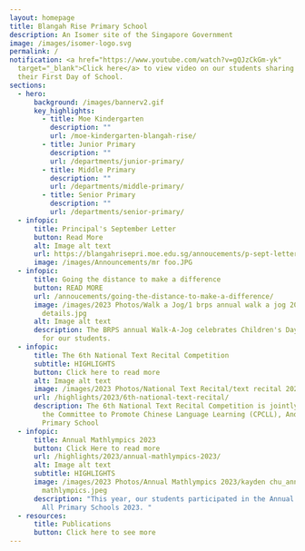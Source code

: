 ```yaml
---
layout: homepage
title: Blangah Rise Primary School
description: An Isomer site of the Singapore Government
image: /images/isomer-logo.svg
permalink: /
notification: <a href="https://www.youtube.com/watch?v=gQJzCkGm-yk"
  target="_blank">Click here</a> to view video on our students sharing about
  their First Day of School.
sections:
  - hero:
      background: /images/bannerv2.gif
      key_highlights:
        - title: Moe Kindergarten
          description: ""
          url: /moe-kindergarten-blangah-rise/
        - title: Junior Primary
          description: ""
          url: /departments/junior-primary/
        - title: Middle Primary
          description: ""
          url: /departments/middle-primary/
        - title: Senior Primary
          description: ""
          url: /departments/senior-primary/
  - infopic:
      title: Principal's September Letter
      button: Read More
      alt: Image alt text
      url: https://blangahrisepri.moe.edu.sg/annoucements/p-sept-letter/
      image: /images/Announcements/mr foo.JPG
  - infopic:
      title: Going the distance to make a difference
      button: READ MORE
      url: /annoucements/going-the-distance-to-make-a-difference/
      image: /images/2023 Photos/Walk a Jog/1 brps annual walk a jog 2023 event
        details.jpg
      alt: Image alt text
      description: The BRPS annual Walk-A-Jog celebrates Children's Day with a purpose
        for our students.
  - infopic:
      title: The 6th National Text Recital Competition
      subtitle: HIGHLIGHTS
      button: Click here to read more
      alt: Image alt text
      image: /images/2023 Photos/National Text Recital/text recital 2023.jpg
      url: /highlights/2023/6th-national-text-recital/
      description: The 6th National Text Recital Competition is jointly organised by
        the Committee to Promote Chinese Language Learning (CPCLL), Anderson
        Primary School
  - infopic:
      title: Annual Mathlympics 2023
      button: Click Here to read more
      url: /highlights/2023/annual-mathlympics-2023/
      alt: Image alt text
      subtitle: HIGHLIGHTS
      image: /images/2023 Photos/Annual Mathlympics 2023/kayden chu_annual
        mathlympics.jpeg
      description: "This year, our students participated in the Annual Mathlympics for
        All Primary Schools 2023. "
  - resources:
      title: Publications
      button: Click here to see more
---
```

